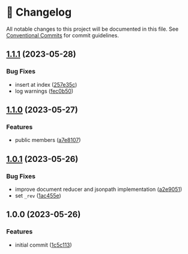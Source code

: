 <!-- markdownlint-disable --><!-- textlint-disable -->

# 📓 Changelog

All notable changes to this project will be documented in this file. See
[Conventional Commits](https://conventionalcommits.org) for commit guidelines.

## [1.1.1](https://github.com/mariuslundgard/fake-sanity-client/compare/v1.1.0...v1.1.1) (2023-05-28)

### Bug Fixes

- insert at index ([257e35c](https://github.com/mariuslundgard/fake-sanity-client/commit/257e35c910b3b880b34d53ca647c052b58f7ef98))
- log warnings ([fec0b50](https://github.com/mariuslundgard/fake-sanity-client/commit/fec0b50024ebef2065ec265c7bb433f0bd6ba9f4))

## [1.1.0](https://github.com/mariuslundgard/fake-sanity-client/compare/v1.0.1...v1.1.0) (2023-05-27)

### Features

- public members ([a7e8107](https://github.com/mariuslundgard/fake-sanity-client/commit/a7e81074ab0fded0361b12f671ca34c31e273930))

## [1.0.1](https://github.com/mariuslundgard/fake-sanity-client/compare/v1.0.0...v1.0.1) (2023-05-26)

### Bug Fixes

- improve document reducer and jsonpath implementation ([a2e9051](https://github.com/mariuslundgard/fake-sanity-client/commit/a2e90514533227f2fe0242ce35164599cd867ac8))
- set `_rev` ([1ac455e](https://github.com/mariuslundgard/fake-sanity-client/commit/1ac455e7859aecf7e30af62a6c86f800d456f1a3))

## 1.0.0 (2023-05-26)

### Features

- initial commit ([1c5c113](https://github.com/mariuslundgard/fake-sanity-client/commit/1c5c113f8d0bfce286e0d90fd256f3cddcb1f02f))
